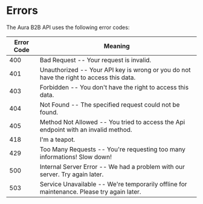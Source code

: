 # Errors


The Aura B2B API uses the following error codes:


Error Code | Meaning
---------- | -------
400 | Bad Request -- Your request is invalid.
401 | Unauthorized -- Your API key is wrong or you do not have the right to access this data.
403 | Forbidden -- You don't have the right to access this data.
404 | Not Found -- The specified request could not be found.
405 | Method Not Allowed -- You tried to access the Api endpoint with an invalid method.
418 | I'm a teapot.
429 | Too Many Requests -- You're requesting too many informations! Slow down!
500 | Internal Server Error -- We had a problem with our server. Try again later.
503 | Service Unavailable -- We're temporarily offline for maintenance. Please try again later.
